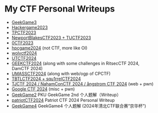 # My CTF Personal Writeups

- [GeekGame3](https://github.com/RibomBalt/CTF-GG3-HG2023-Personal-Writeup/tree/GG3)
- [Hackergame2023](https://github.com/RibomBalt/CTF-GG3-HG2023-Personal-Writeup/tree/HG2023)
- [TPCTF2023](https://github.com/RibomBalt/CTF-GG3-HG2023-Personal-Writeup/tree/TPCTF2023)
- [NewportBlakesCTF2023 + TUCTF2023](https://github.com/RibomBalt/CTF-GG3-HG2023-Personal-Writeup/tree/NBCTF2023)
- [0CTF2023](https://github.com/RibomBalt/CTF-GG3-HG2023-Personal-Writeup/tree/0CTF2023)
- [hpcgame2024](https://github.com/RibomBalt/CTF-GG3-HG2023-Personal-Writeup/tree/hpcgame2024) (not CTF, more like OI)
- [wolvctf2024](https://github.com/RibomBalt/CTF-GG3-HG2023-Personal-Writeup/tree/wctf2024)
- [UTCTF2024](https://github.com/RibomBalt/CTF-GG3-HG2023-Personal-Writeup/tree/UTCTF2024)
- [GEEKCTF2024](https://github.com/RibomBalt/CTF-GG3-HG2023-Personal-Writeup/tree/GEEKCTF2024) (along with some challenges in RitsecCTF 2024, DamCTF 2024)
- [UMASSCTF2024](https://github.com/RibomBalt/CTF-GG3-HG2023-Personal-Writeup/tree/umassctf2024) (along with web/ogp of CPCTF)
- [TBTLCTF2024 + squ1rrelCTF2024](https://github.com/RibomBalt/CTF-GG3-HG2023-Personal-Writeup/tree/TBTLCTF2024)
- [TJCTF 2024 / NahamConCTF 2024 / ångstrom CTF 2024](https://github.com/RibomBalt/CTF-GG3-HG2023-Personal-Writeup/tree/angstormCTF2024)  (web + pwn)
- [Google CTF 2024](https://github.com/RibomBalt/CTF-GG3-HG2023-Personal-Writeup/tree/GoogleCTF2024)  (misc + pwn)
- [GeekGame2](https://github.com/RibomBalt/CTF-GG3-HG2023-Personal-Writeup/tree/CTF/GeekGame2)  PKU GeekGame 2nd 个人题解（Writeup）
- [patriotCTF2024](https://github.com/RibomBalt/CTF-GG3-HG2023-Personal-Writeup/tree/CTF/patriotCTF2024)  Patriot CTF 2024 Personal Writeup
- [GeekGame4](https://github.com/RibomBalt/CTF-GG3-HG2023-Personal-Writeup/tree/CTF/GeekGame4)  GeekGame4 个人题解 (2024年清北CTF联合赛“京华杯”) 
